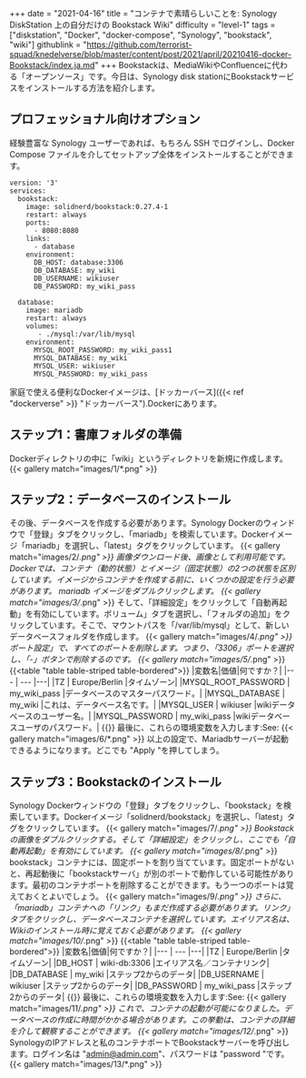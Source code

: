 +++
date = "2021-04-16"
title = "コンテナで素晴らしいことを: Synology DiskStation 上の自分だけの Bookstack Wiki"
difficulty = "level-1"
tags = ["diskstation", "Docker", "docker-compose", "Synology", "bookstack", "wiki"]
githublink = "https://github.com/terrorist-squad/knedelverse/blob/master/content/post/2021/april/20210416-docker-Bookstack/index.ja.md"
+++
Bookstackは、MediaWikiやConfluenceに代わる「オープンソース」です。今日は、Synology disk stationにBookstackサービスをインストールする方法を紹介します。
## プロフェッショナル向けオプション
経験豊富な Synology ユーザーであれば、もちろん SSH でログインし、Docker Compose ファイルを介してセットアップ全体をインストールすることができます。
```
version: '3'
services:
  bookstack:
    image: solidnerd/bookstack:0.27.4-1
    restart: always
    ports:
      - 8080:8080
    links:
      - database
    environment:
      DB_HOST: database:3306
      DB_DATABASE: my_wiki
      DB_USERNAME: wikiuser
      DB_PASSWORD: my_wiki_pass
      
  database:
    image: mariadb
    restart: always
    volumes:
       - ./mysql:/var/lib/mysql
    environment:
      MYSQL_ROOT_PASSWORD: my_wiki_pass1
      MYSQL_DATABASE: my_wiki
      MYSQL_USER: wikiuser
      MYSQL_PASSWORD: my_wiki_pass

```
家庭で使える便利なDockerイメージは、[ドッカーバース]({{< ref "dockerverse" >}} "ドッカーバース").Dockerにあります。
## ステップ1：書庫フォルダの準備
Dockerディレクトリの中に「wiki」というディレクトリを新規に作成します。
{{< gallery match="images/1/*.png" >}}

## ステップ2：データベースのインストール
その後、データベースを作成する必要があります。Synology Dockerのウィンドウで「登録」タブをクリックし、「mariadb」を検索しています。Dockerイメージ「mariadb」を選択し、「latest」タグをクリックしています。
{{< gallery match="images/2/*.png" >}}
画像ダウンロード後、画像として利用可能です。Dockerでは、コンテナ（動的状態）とイメージ（固定状態）の2つの状態を区別しています。イメージからコンテナを作成する前に、いくつかの設定を行う必要があります。 mariadb イメージをダブルクリックします。
{{< gallery match="images/3/*.png" >}}
そして、「詳細設定」をクリックして「自動再起動」を有効にしています。ボリューム」タブを選択し、「フォルダの追加」をクリックしています。そこで、マウントパスを「/var/lib/mysql」として、新しいデータベースフォルダを作成します。
{{< gallery match="images/4/*.png" >}}
ポート設定」で、すべてのポートを削除します。つまり、「3306」ポートを選択し、「-」ボタンで削除するのです。
{{< gallery match="images/5/*.png" >}}
{{<table "table table-striped table-bordered">}}
|変数名|価値|何ですか？|
|--- | --- |---|
|TZ	| Europe/Berlin |タイムゾーン|
|MYSQL_ROOT_PASSWORD	|  my_wiki_pass |データベースのマスターパスワード。|
|MYSQL_DATABASE | 	my_wiki	|これは、データベース名です。|
|MYSQL_USER	|  wikiuser	|wikiデータベースのユーザー名。|
|MYSQL_PASSWORD	|  my_wiki_pass	|wikiデータベースユーザのパスワード。|
{{</table>}}
最後に、これらの環境変数を入力します:See:
{{< gallery match="images/6/*.png" >}}
以上の設定で、Mariadbサーバーが起動できるようになります。どこでも "Apply "を押してしまう。
## ステップ3：Bookstackのインストール
Synology Dockerウィンドウの「登録」タブをクリックし、「bookstack」を検索しています。Dockerイメージ「solidnerd/bookstack」を選択し、「latest」タグをクリックしています。
{{< gallery match="images/7/*.png" >}}
Bookstackの画像をダブルクリックする。そして「詳細設定」をクリックし、ここでも「自動再起動」を有効にしています。
{{< gallery match="images/8/*.png" >}}
bookstack」コンテナには、固定ポートを割り当てています。固定ポートがないと、再起動後に「bookstackサーバ」が別のポートで動作している可能性があります。最初のコンテナポートを削除することができます。もう一つのポートは覚えておくとよいでしょう。
{{< gallery match="images/9/*.png" >}}
さらに、「mariadb」コンテナへの「リンク」もまだ作成する必要があります。リンク」タブをクリックし、データベースコンテナを選択しています。エイリアス名は、Wikiのインストール時に覚えておく必要があります。
{{< gallery match="images/10/*.png" >}}
{{<table "table table-striped table-bordered">}}
|変数名|価値|何ですか？|
|--- | --- |---|
|TZ	| Europe/Berlin |タイムゾーン|
|DB_HOST	| wiki-db:3306	|エイリアス名／コンテナリンク|
|DB_DATABASE	| my_wiki |ステップ2からのデータ|
|DB_USERNAME	| wikiuser |ステップ2からのデータ|
|DB_PASSWORD	| my_wiki_pass	|ステップ2からのデータ|
{{</table>}}
最後に、これらの環境変数を入力します:See:
{{< gallery match="images/11/*.png" >}}
これで、コンテナの起動が可能になりました。データベースの作成に時間がかかる場合があります。この挙動は、コンテナの詳細を介して観察することができます。
{{< gallery match="images/12/*.png" >}}
SynologyのIPアドレスと私のコンテナポートでBookstackサーバーを呼び出します。ログイン名は "admin@admin.com"、パスワードは "password "です。
{{< gallery match="images/13/*.png" >}}

